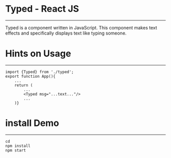 # Typed - React JS
-----

Typed is a component written in JavaScript. This component makes text effects and specifically displays text like typing someone.

# Hints on Usage
-----
```
import {Typed} from './typed';
export function App(){
    ...
    return (
        ...
        <Typed msg="...text..."/>
        ...
    )}
```
# install Demo
----
```
cd 
npm install
npm start
```
